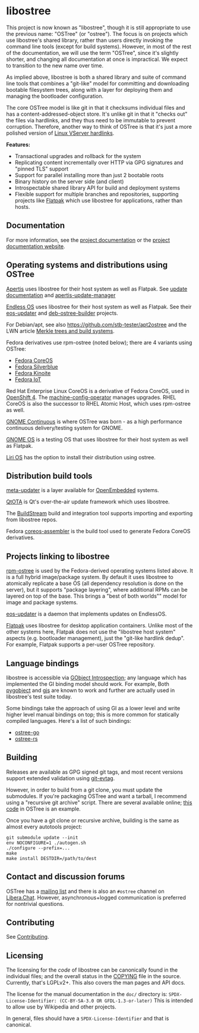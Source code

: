 # libostree

This project is now known as "libostree", though it is still appropriate to use
the previous name: "OSTree" (or "ostree"). The focus is on projects which use
libostree's shared library, rather than users directly invoking the command line
tools (except for build systems). However, in most of the rest of the
documentation, we will use the term "OSTree", since it's slightly shorter, and
changing all documentation at once is impractical. We expect to transition to
the new name over time.

As implied above, libostree is both a shared library and suite of command line
tools that combines a "git-like" model for committing and downloading bootable
filesystem trees, along with a layer for deploying them and managing the
bootloader configuration.

The core OSTree model is like git in that it checksums individual files and has
a content-addressed-object store. It's unlike git in that it "checks out" the
files via hardlinks, and they thus need to be immutable to prevent corruption.
Therefore, another way to think of OSTree is that it's just a more polished
version of
[Linux VServer hardlinks](http://linux-vserver.org/index.php?title=util-vserver:Vhashify&oldid=2285).

**Features:**

 - Transactional upgrades and rollback for the system
 - Replicating content incrementally over HTTP via GPG signatures and "pinned TLS" support
 - Support for parallel installing more than just 2 bootable roots
 - Binary history on the server side (and client)
 - Introspectable shared library API for build and deployment systems
 - Flexible support for multiple branches and repositories, supporting
   projects like [Flatpak](https://github.com/flatpak/flatpak) which
   use libostree for applications, rather than hosts.

## Documentation

For more information, see the [project documentation](docs/index.md) or the
[project documentation website](https://ostreedev.github.io/ostree).

## Operating systems and distributions using OSTree

[Apertis](https://www.apertis.org/) uses libostree for their host system as
well as Flatpak. See [update documentation](https://www.apertis.org/guides/ostree/) and
[apertis-update-manager](https://gitlab.apertis.org/pkg/apertis-update-manager)

[Endless OS](https://endlessos.com/) uses libostree for their host system as
well as Flatpak. See
their [eos-updater](https://github.com/endlessm/eos-updater)
and [deb-ostree-builder](https://github.com/dbnicholson/deb-ostree-builder)
projects.

For Debian/apt, see also https://github.com/stb-tester/apt2ostree
and the LWN article [Merkle trees and build systems](https://lwn.net/Articles/821367/).

Fedora derivatives use rpm-ostree (noted below); there are 4 variants using OSTree:

 - [Fedora CoreOS](https://getfedora.org/en/coreos/)
 - [Fedora Silverblue](https://silverblue.fedoraproject.org/)
 - [Fedora Kinoite](https://kinoite.fedoraproject.org/)
 - [Fedora IoT](https://iot.fedoraproject.org/)

Red Hat Enterprise Linux CoreOS is a derivative of Fedora CoreOS, used in [OpenShift 4](https://try.openshift.com/).
The [machine-config-operator](https://github.com/openshift/machine-config-operator/blob/master/docs/OSUpgrades.md)
manages upgrades.  RHEL CoreOS is also the successor to RHEL Atomic Host, which
uses rpm-ostree as well.

[GNOME Continuous](https://wiki.gnome.org/Projects/GnomeContinuous) is
where OSTree was born - as a high performance continuous delivery/testing
system for GNOME.

[GNOME OS](https://os.gnome.org/) is a testing OS that uses libostree for
their host system as well as Flatpak.

[Liri OS](https://liri.io/download/silverblue/) has the option to install
their distribution using ostree.

## Distribution build tools

[meta-updater](https://github.com/advancedtelematic/meta-updater) is
a layer available for [OpenEmbedded](http://www.openembedded.org/wiki/Main_Page)
systems.

[QtOTA](http://doc.qt.io/QtOTA/) is Qt's over-the-air update framework
which uses libostree.

The [BuildStream](https://gitlab.com/BuildStream/buildstream) build and
integration tool supports importing and exporting from libostree repos.

Fedora [coreos-assembler](https://github.com/coreos/coreos-assembler) is
the build tool used to generate Fedora CoreOS derivatives.

## Projects linking to libostree

[rpm-ostree](https://github.com/projectatomic/rpm-ostree) is used by the
Fedora-derived operating systems listed above.  It is a full hybrid
image/package system.  By default it uses libostree to atomically replicate a base OS
(all dependency resolution is done on the server), but it supports "package layering", where
additional RPMs can be layered on top of the base.  This brings a "best of both worlds""
model for image and package systems.

[eos-updater](https://github.com/endlessm/eos-updater) is a daemon that implements updates
on EndlessOS.

[Flatpak](https://github.com/flatpak/flatpak) uses libostree for desktop
application containers. Unlike most of the other systems here, Flatpak does not
use the "libostree host system" aspects (e.g. bootloader management), just the
"git-like hardlink dedup". For example, Flatpak supports a per-user OSTree
repository.

## Language bindings

libostree is accessible via [GObject Introspection](https://gi.readthedocs.io/en/latest/);
any language which has implemented the GI binding model should work.
For example, Both [pygobject](https://pygobject.readthedocs.io/en/latest/)
and [gjs](https://gitlab.gnome.org/GNOME/gjs) are known to work
and further are actually used in libostree's test suite today.

Some bindings take the approach of using GI as a lower level and
write higher level manual bindings on top; this is more common
for statically compiled languages.  Here's a list of such bindings:

 - [ostree-go](https://github.com/ostreedev/ostree-go/)
 - [ostree-rs](https://github.com/ostreedev/ostree-rs/)

## Building

Releases are available as GPG signed git tags, and most recent
versions support extended validation using
[git-evtag](https://github.com/cgwalters/git-evtag).

However, in order to build from a git clone, you must update the
submodules.  If you're packaging OSTree and want a tarball, I
recommend using a "recursive git archive" script.  There are several
available online;
[this code](https://github.com/ostreedev/ostree/blob/main/packaging/Makefile.dist-packaging#L11)
in OSTree is an example.

Once you have a git clone or recursive archive, building is the
same as almost every autotools project:

```
git submodule update --init
env NOCONFIGURE=1 ./autogen.sh
./configure --prefix=...
make
make install DESTDIR=/path/to/dest
```

## Contact and discussion forums

OSTree has a [mailing list](https://mail.gnome.org/archives/ostree-list/) and
there is also an `#ostree` channel on [Libera.Chat](ircs://irc.libera.chat/ostree).  However, asynchronous+logged
communication is preferred for nontrivial questions.

## Contributing

See [Contributing](CONTRIBUTING.md).

## Licensing

The licensing for the *code* of libostree can be canonically found in the individual files;
and the overall status in the [COPYING](https://github.com/ostreedev/ostree/blob/main/COPYING)
file in the source.  Currently, that's LGPLv2+.  This also covers the man pages and API docs.

The license for the manual documentation in the `doc/` directory is:
`SPDX-License-Identifier: (CC-BY-SA-3.0 OR GFDL-1.3-or-later)`
This is intended to allow use by Wikipedia and other projects.

In general, files should have a `SPDX-License-Identifier` and that is canonical.
